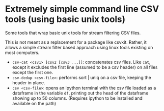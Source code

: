 # Extremely simple command line CSV tools (using basic unix tools)

Some tools that wrap basic unix tools for stream filtering CSV files.

This is not meant as a replacement for a package like csvkit. Rather, it allows a simple stream filter based approach using linux tools existing on most computers.

* `csv-cat <csv1> [csv2 [csv3 ...]]`: concatenates csv files. Like `cat`, except it excludes the first line (assumed to be a csv header) on all files except the first one.
* `csv-dedup <csv-file>`: performs sort | uniq on a csv file, keeping the header in place.
* `csv <csv-file>`: opens an ipython terminal with the csv file loaded as a dataframe in the variable `df`, printing out the head of the dataframe showing up to 50 columns. (Requires ipython to be installed and available on the path)
